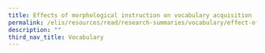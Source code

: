 ```yaml
---
title: Effects of morphological instruction on vocabulary acquisition
permalink: /elis/resources/read/research-summaries/vocabulary/effect-of-morphological-instruction-on-vocabulary/
description: ""
third_nav_title: Vocabulary
---
```

